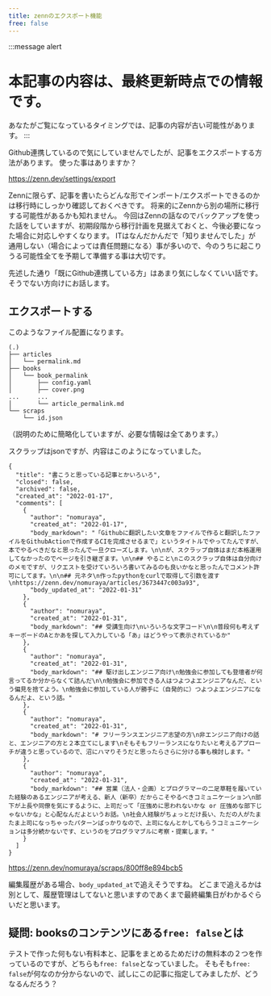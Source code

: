```yaml
---
title: zennのエクスポート機能
free: false
---
```


:::message alert
# 本記事の内容は、最終更新時点での情報です。
あなたがご覧になっているタイミングでは、記事の内容が古い可能性があります。
:::

Github連携しているので気にしていませんでしたが、記事をエクスポートする方法があります。
使った事はありますか？

https://zenn.dev/settings/export

Zennに限らず、記事を書いたらどんな形でインポート/エクスポートできるのかは移行時にしっかり確認しておくべきです。
将来的にZennから別の場所に移行する可能性があるかも知れません。
今回はZennの話なのでバックアップを使った話をしていますが、初期段階から移行計画を見据えておくと、今後必要になった場合に対応しやすくなります。
ITはなんだかんだで「知りませんでした」が通用しない（場合によっては責任問題になる）事が多いので、今のうちに起こりうる可能性全てを予期して準備する事は大切です。

先述した通り「既にGithub連携している方」はあまり気にしなくていい話です。
そうでない方向けにお話します。

## エクスポートする
このようなファイル配置になります。

```
(.)
├── articles
│   └── permalink.md
├── books
│   └── book_permalink
│       ├── config.yaml
│       ├── cover.png
...     ...
│       └── article_permalink.md
└── scraps
    └── id.json
```

（説明のために簡略化していますが、必要な情報は全てあります。）

スクラップはjsonですが、内容はこのようになっていました。

```
{
  "title": "書こうと思っている記事とかいろいろ",
  "closed": false,
  "archived": false,
  "created_at": "2022-01-17",
  "comments": [
    {
      "author": "nomuraya",
      "created_at": "2022-01-17",
      "body_markdown": "「Githubに翻訳したい文章をファイルで作ると翻訳したファイルをGithubActionで作成するCIを完成させるまで」というタイトルでやってたんですが、本でやるべきだなと思ったんで一旦クローズします。\n\nが、スクラップ自体はまだ本格運用してなかったのでページを引き継ぎます。\n\n## やること\nこのスクラップ自体は自分向けのメモですが、リクエストを受けていろいろ書いてみるのも良いかなと思ったんでコメント許可にしてます。\n\n## 元ネタ\n作ったpythonをcurlで取得して引数を渡す\nhttps://zenn.dev/nomuraya/articles/3673447c003a93",
      "body_updated_at": "2022-01-31"
    },
    {
      "author": "nomuraya",
      "created_at": "2022-01-31",
      "body_markdown": "## 受講生向け\nいろいろな文字コード\n\n普段何も考えずキーボードのAとかあを探して入力している「あ」はどうやって表示されているか"
    },
    {
      "author": "nomuraya",
      "created_at": "2022-01-31",
      "body_markdown": "## 駆け出しエンジニア向け\n勉強会に参加しても登壇者が何言ってるか分からなくて詰んだ\n\n勉強会に参加できる人はつよつよエンジニアなんだ、という偏見を捨てよう。\n勉強会に参加している人が勝手に（自発的に）つよつよエンジニアになるんだよ、という話。"
    },
    {
      "author": "nomuraya",
      "created_at": "2022-01-31",
      "body_markdown": "# フリーランスエンジニア志望の方\n非エンジニア向けの話と、エンジニアの方と２本立てにします\nそもそもフリーランスになりたいと考えるアプローチが違うと思っているので、沼にハマりそうだと思ったらさらに分ける事も検討します。"
    },
    {
      "author": "nomuraya",
      "created_at": "2022-01-31",
      "body_markdown": "## 営業（法人・企画）とプログラマーの二足草鞋を履いていた経験のあるエンジニアが考える、新人（新卒）だからこそやるべきコミュニケーション\n部下が上長や同僚を気にするように、上司だって「圧強めに思われないかな or 圧強めな部下じゃないかな」と心配なんだよというお話。\n社会人経験がちょっとだけ長い、ただの人がたまたま上司になっちゃったパターンばっかりなので、上司になんとかしてもらうコミュニケーションは多分続かないです、というのをプログラマブルに考察・提案します。"
    }
  ]
}
```

https://zenn.dev/nomuraya/scraps/800ff8e894bcb5

編集履歴がある場合、`body_updated_at`で追えそうですね。
どこまで追えるかは別として、履歴管理はしてないと思いますのであくまで最終編集日がわかるぐらいだと思います。

## 疑問: booksのコンテンツにある`free: false`とは
テストで作った何もない有料本と、記事をまとめるためだけの無料本の２つを作っているのですが、どちらも`free: false`となっていました。
そもそも`free: false`が何なのか分からないので、試しにこの記事に指定してみましたが、どうなるんだろう？
